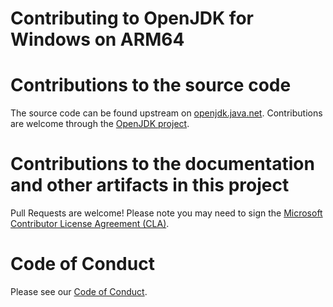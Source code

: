 Contributing to OpenJDK for Windows on ARM64
=====

# Contributions to the source code
The source code can be found upstream on [openjdk.java.net](https://openjdk.java.net).
Contributions are welcome through the [OpenJDK project](https://openjdk.java.net/contribute/).

# Contributions to the documentation and other artifacts in this project
Pull Requests are welcome! Please note you may need to sign the [Microsoft Contributor License Agreement (CLA)](https://cla.opensource.microsoft.com/).

# Code of Conduct
Please see our [Code of Conduct](CODE_OF_CONDUCT.md).
